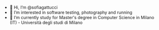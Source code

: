 - 👋 Hi, I’m @sofiagattucci
- 👀 I’m interested in software testing, photography and running
- 🌱 I’m currently study for Master's degree in Computer Science in Milano (IT) - Università degli studi di Milano

<!---
sofiagattucci/sofiagattucci is a ✨ special ✨ repository because its `README.md` (this file) appears on your GitHub profile.
You can click the Preview link to take a look at your changes.
--->

